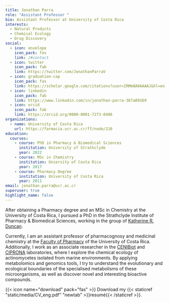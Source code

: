 ```yaml
---
title: Jonathan Parra
role: "Assistant Professor "
bio: Assistant Professor at University of Costa Rica
interests:
  - Natural Products
  - Chemical Ecology
  - Drug Discovery
social:
  - icon: envelope
    icon_pack: fas
    link: /#contact
  - icon: twitter
    icon_pack: fab
    link: https://twitter.com/JonathanParraV
  - icon: graduation-cap
    icon_pack: fas
    link: https://scholar.google.com/citations?user=IRMm8A0AAAAJ&hl=en
  - icon: linkedin
    icon_pack: fab
    link: https://www.linkedin.com/in/jonathan-parra-367a09169
  - icon: orcid
    icon_pack: fab
    link: https://orcid.org/0000-0001-7273-0406
organizations:
  - name: University of Costa Rica
    url: https://farmacia.ucr.ac.cr/ff/node/210
education:
  courses:
    - course: PhD in Pharmacy & Biomedical Sciences
      institution: University of Strathclyde
      year: 2022
    - course: MSc in Chemistry
      institution: Uniersity of Costa Rica
      year: 2017
    - course: Pharmacy Degree
      institution: University of Costa Rica
      year: 2011
email: jonathan.parra@ucr.ac.cr
superuser: true
highlight_name: false
---
```

After obtaining a Pharmacy degree and an MSc in Chemistry at the University of Costa Rica, I pursued a PhD in the Strathclyde Institute of Pharmacy & Biomedical Sciences, working in the group of [Katherine R. Duncan](http://medicinesfromthesea.com).

Currently, I am an assistant professor of pharmacognosy and medicinal chemistry at the [Faculty of Pharmacy](https://farmacia.ucr.ac.cr/) of the University of Costa Rica. Additionally, I work as an associate researcher in the [CENIBiot](http://www.cenibiot.ac.cr/) and [CIPRONA](http://ciprona.ucr.ac.cr/) laboratories, where I explore the chemical ecology of actinomycetes isolated from marine environments. By applying metabolomics and genomics tools, I try to understand the evolutionary and ecological boundaries of the specialised metabolisms of these microorganisms, as well as discover novel and interesting bioactive compounds.

{{< icon name="download" pack="fas" >}} Download my {{< staticref "static/media/CV_eng.pdf" "newtab" >}}resumé{{< /staticref >}}.